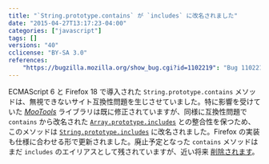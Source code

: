 ```yaml
---
title: "`String.prototype.contains` が `includes` に改名されました"
date: "2015-04-27T13:17:23-04:00"
categories: ["javascript"]
tags: []
versions: "40"
cclicense: "BY-SA 3.0"
references:
    "https://bugzilla.mozilla.org/show_bug.cgi?id=1102219": "Bug 1102219 - Rename String.prototype.contains to String.prototype.includes"
---
```

ECMAScript 6 と Firefox 18 で導入された `String.prototype.contains` メソッドは、無視できないサイト互換性問題を生じさせていました。特に影響を受けていた [*MooTools*](https://bugzilla.mozilla.org/show_bug.cgi?id=789036) ライブラリは既に修正されていますが、同様に互換性問題で `contains` から改名された [`Array.prototype.includes`](https://developer.mozilla.org/ja/docs/Web/JavaScript/Reference/Global_Objects/Array/includes) との整合性を保つため、このメソッドは [`String.prototype.includes`](https://developer.mozilla.org/ja/docs/Web/JavaScript/Reference/Global_Objects/String/includes) に改名されました。Firefox の実装も仕様に合わせる形で更新されました。廃止予定となった `contains` メソッドはまだ `includes` のエイリアスとして残されていますが、近い将来 [削除されます](https://bugzilla.mozilla.org/show_bug.cgi?id=1103588)。

